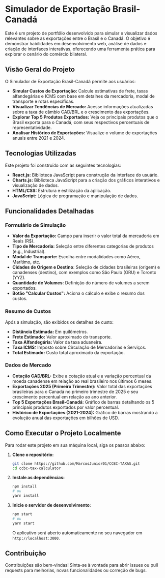 # Simulador de Exportação Brasil-Canadá

Este é um projeto de portfólio desenvolvido para simular e visualizar dados relevantes sobre as exportações entre o Brasil e o Canadá. O objetivo é demonstrar habilidades em desenvolvimento web, análise de dados e criação de interfaces interativas, oferecendo uma ferramenta prática para explorar o cenário do comércio bilateral.

## Visão Geral do Projeto

O Simulador de Exportação Brasil-Canadá permite aos usuários:

* **Simular Custos de Exportação:** Calcule estimativas de frete, taxas alfandegárias e ICMS com base em detalhes da mercadoria, modal de transporte e rotas específicas.
* **Visualizar Tendências de Mercado:** Acesse informações atualizadas sobre a taxa de câmbio CAD/BRL e o crescimento das exportações.
* **Explorar Top 5 Produtos Exportados:** Veja os principais produtos que o Brasil exporta para o Canadá, com seus respectivos percentuais de representatividade.
* **Analisar Histórico de Exportações:** Visualize o volume de exportações anuais entre 2021 e 2024.

## Tecnologias Utilizadas

Este projeto foi construído com as seguintes tecnologias:

* **React.js:** Biblioteca JavaScript para construção da interface do usuário.
* **Charts.js:** Biblioteca JavaScript para a criação dos gráficos interativos e visualização de dados.
* **HTML/CSS:** Estrutura e estilização da aplicação.
* **JavaScript:** Lógica de programação e manipulação de dados.

## Funcionalidades Detalhadas

### Formulário de Simulação

* **Valor da Exportação:** Campo para inserir o valor total da mercadoria em Reais (R$).
* **Tipo de Mercadoria:** Seleção entre diferentes categorias de produtos (e.g., Industrial).
* **Modal de Transporte:** Escolha entre modalidades como Aéreo, Marítimo, etc.
* **Cidades de Origem e Destino:** Seleção de cidades brasileiras (origem) e canadenses (destino), com exemplos como São Paulo (GRU) e Toronto (YYZ).
* **Quantidade de Volumes:** Definição do número de volumes a serem exportados.
* **Botão "Calcular Custos":** Aciona o cálculo e exibe o resumo dos custos.

### Resumo de Custos

Após a simulação, são exibidos os detalhes de custo:

* **Distância Estimada:** Em quilômetros.
* **Frete Estimado:** Valor aproximado do transporte.
* **Taxa Alfandegária:** Valor da taxa aduaneira.
* **Taxa ICMS:** Imposto sobre Circulação de Mercadorias e Serviços.
* **Total Estimado:** Custo total aproximado da exportação.

### Dados de Mercado

* **Cotação CAD/BRL:** Exibe a cotação atual e a variação percentual da moeda canadense em relação ao real brasileiro nos últimos 6 meses.
* **Exportações 2025 (Primeiro Trimestre):** Valor total das exportações brasileiras para o Canadá no primeiro trimestre de 2025 e seu crescimento percentual em relação ao ano anterior.
* **Top 5 Exportações Brasil-Canadá:** Gráfico de barras detalhando os 5 principais produtos exportados por valor percentual.
* **Histórico de Exportações (2021-2024):** Gráfico de barras mostrando a evolução anual das exportações em bilhões de USD.

## Como Executar o Projeto Localmente

Para rodar este projeto em sua máquina local, siga os passos abaixo:

1.  **Clone o repositório:**
    ```bash
    git clone https://github.com/MarcosJunior01/CCBC-TAXAS.git
    cd ccbc-tax-calculator
    ```
2.  **Instale as dependências:**
    ```bash
    npm install
    # ou
    yarn install
    ```
3.  **Inicie o servidor de desenvolvimento:**
    ```bash
    npm start
    # ou
    yarn start
    ```
    O aplicativo será aberto automaticamente no seu navegador em `http://localhost:3000`.

## Contribuição

Contribuições são bem-vindas! Sinta-se à vontade para abrir issues ou pull requests para melhorias, novas funcionalidades ou correção de bugs.

